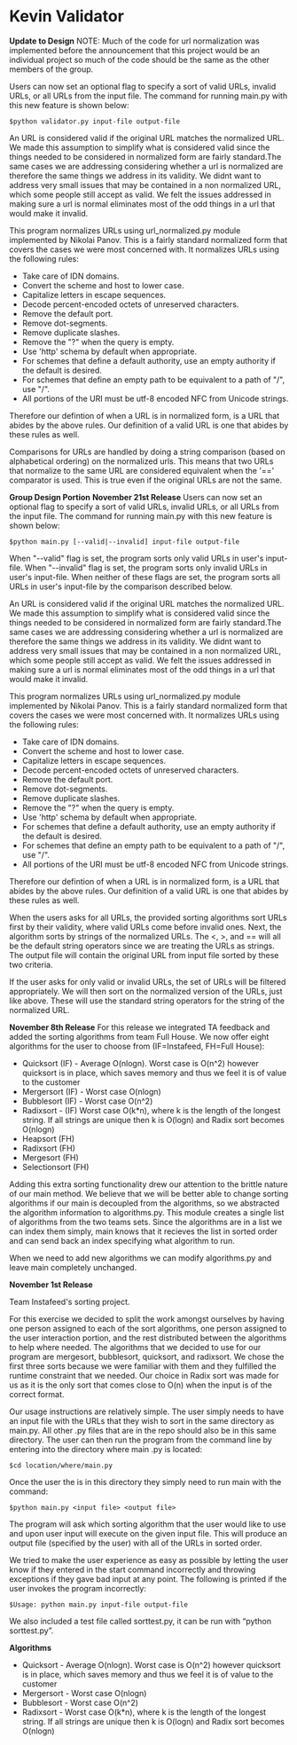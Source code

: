 Kevin Validator
====
<strong>Update to Design</strong>
NOTE: Much of the code for url normalization was implemented before the announcement that this project would be an individual project so much of the code should be the same as the other members of the group.

Users can now set an optional flag to specify a sort of valid URLs, invalid URLs, or all URLs from the input file.
The command for running main.py with this new feature is shown below:

    $python validator.py input-file output-file

An URL is considered valid if the original URL matches the normalized URL. We made this assumption to simplify what is
considered valid since the things needed to be considered in normalized form are fairly standard.The same cases we are addressing
considering whether a url is normalized are therefore the same things we address in its validity. We didnt want to address
very small issues that may be contained in a non normalized URL, which some people still accept as valid. We felt the issues
addressed in making sure a url is normal eliminates most of the odd things in a url that would make it invalid. 

This program normalizes URLs using url\_normalized.py module implemented by Nikolai Panov. This is a fairly standard
normalized form that covers the cases we were most concerned with. It normalizes URLs using the following rules:

<ul>
  <li>Take care of IDN domains.
  <li>Convert the scheme and host to lower case.</li>
  <li>Capitalize letters in escape sequences.</li>
  <li>Decode percent-encoded octets of unreserved characters.</li>
  <li>Remove the default port.</li>
  <li>Remove dot-segments.</li>
  <li>Remove duplicate slashes.</li>
  <li>Remove the "?" when the query is empty.</li>
  <li>Use 'http' schema by default when appropriate.</li>
  <li>For schemes that define a default authority, use an empty authority if the default is desired.</li>
  <li>For schemes that define an empty path to be equivalent to a path of "/", use "/".</li>
  <li>All portions of the URI must be utf-8 encoded NFC from Unicode strings.</li>
</ul>

Therefore our defintion of when a URL is in  normalized form, is a URL that abides by the above rules. 
Our definition of a valid URL is one that abides by these rules as well.

Comparisons for URLs are handled by doing a string comparison (based on alphabetical ordering) on the normalized urls. This means that two URLs that normalize to the same URL are considered equivalent when the '==' comparator is used. This is true even if the original URLs are not the same.

<strong>Group Design Portion</strong>
<strong>November 21st Release</strong>
Users can now set an optional flag to specify a sort of valid URLs, invalid URLs, or all URLs from the input file.
The command for running main.py with this new feature is shown below:

    $python main.py [--valid|--invalid] input-file output-file

When "--valid" flag is set, the program sorts only valid URLs in user's input-file. When "--invalid" flag is set, the
program sorts only invalid URLs in user's input-file. When neither of these flags are set, the program sorts all URLs
in user's input-file by the comparison described below.

An URL is considered valid if the original URL matches the normalized URL. We made this assumption to simplify what is
considered valid since the things needed to be considered in normalized form are fairly standard.The same cases we are addressing
considering whether a url is normalized are therefore the same things we address in its validity. We didnt want to address
very small issues that may be contained in a non normalized URL, which some people still accept as valid. We felt the issues
addressed in making sure a url is normal eliminates most of the odd things in a url that would make it invalid. 

This program normalizes URLs using url_normalized.py module implemented by Nikolai Panov. This is a fairly standard
normalized form that covers the cases we were most concerned with. It normalizes URLs using the following rules:

<ul>
  <li>Take care of IDN domains.
  <li>Convert the scheme and host to lower case.</li>
  <li>Capitalize letters in escape sequences.</li>
  <li>Decode percent-encoded octets of unreserved characters.</li>
  <li>Remove the default port.</li>
  <li>Remove dot-segments.</li>
  <li>Remove duplicate slashes.</li>
  <li>Remove the "?" when the query is empty.</li>
  <li>Use 'http' schema by default when appropriate.</li>
  <li>For schemes that define a default authority, use an empty authority if the default is desired.</li>
  <li>For schemes that define an empty path to be equivalent to a path of "/", use "/".</li>
  <li>All portions of the URI must be utf-8 encoded NFC from Unicode strings.</li>
</ul>

Therefore our defintion of when a URL is in  normalized form, is a URL that abides by the above rules. 
Our definition of a valid URL is one that abides by these rules as well.

When the users asks for all URLs, the provided sorting algorithms sort URLs first by their validity, 
where valid URLs come before invalid ones. Next, the algorithm sorts by strings of the normalized URLs. 
The <, >, and == will all be the default string operators since we are treating the URLs as strings. 
The output file will contain the original URL from input file sorted by these two criteria.

If the user asks for only valid or invalid URLs, the set of URLs will be filtered appropriately.
We will then sort on the normalized version of the URLs, just like above. These will use the standard
string operators for the string of the normalized URL.

<strong>November 8th Release</strong>
For this release we integrated TA feedback and added the sorting algorithms from team Full House. 
We now offer eight algorithms for the user to choose from (IF=Instafeed, FH=Full House):

<ul>
<li>Quicksort (IF) - Average O(nlogn). Worst case is O(n^2) however quicksort is in place, 
which saves memory and thus we feel it is of value to the customer</li>
<li>Mergersort (IF) - Worst case O(nlogn)</li>
<li>Bubblesort (IF) - Worst case O(n^2)</li>
<li>Radixsort - (IF) Worst case O(k*n), where k is the length of the longest string. If all strings are unique
then k is O(logn) and Radix sort becomes O(nlogn)</li>
<li>Heapsort (FH)</li>
<li>Radixsort (FH)</li>
<li>Mergesort (FH)</li>
<li>Selectionsort (FH)</li>
</ul>

Adding this extra sorting functionality drew our attention to the brittle nature of our main method. We believe
that we will be better able to change sorting algorithms if our main is decoupled from the algorithms, so we
abstracted the algorithm information to algorithms.py. This module creates a single list of algorithms from the two 
teams sets. Since the algorithms are in a list we can index them simply, main knows that it recieves the list in sorted
order and can send back an index specifying what algorithm to run.

When we need to add new algorithms we can modify algorithms.py and leave main completely unchanged.


<strong>November 1st Release</strong>

Team Instafeed's sorting project.

For this exercise we decided to split the work amongst ourselves by having one person assigned to each of the sort algorithms, one person assigned to the user interaction portion, and the rest distributed between the algorithms to help where needed. The algorithms that we decided to use for our program are mergesort, bubblesort, quicksort, and radixsort. We chose the first three sorts because we were familiar with them and they fulfilled the runtime constraint that we needed. Our choice in Radix sort was made for us as it is the only sort that comes close to O(n) when the input is of the correct format. 

Our usage instructions are relatively simple. The user simply needs to have an input file with the URLs that they wish to sort in the same directory as main.py. All other .py files that are in the repo should also be in this same directory. The user can then run the program from the command line by entering into the directory where main .py is located:

	$cd location/where/main.py

Once the user the is in this directory they simply need to run main with the command:

	$python main.py <input file> <output file>

The program will ask which sorting algorithm that the user would like to use and upon user input will execute on the given input file. This will produce an output file (specified by the user) with all of the URLs in sorted order. 

We tried to make the user experience as easy as possible by letting the user know if they entered in the start command incorrectly and throwing exceptions if they gave bad input at any point. The following is printed if the user invokes the program incorrectly:

	$Usage: python main.py input-file output-file

We also included a test file called sorttest.py, it can be run with “python sorttest.py”.

<strong>Algorithms</strong>

<ul>
<li>Quicksort - Average O(nlogn). Worst case is O(n^2) however quicksort is in place, 
which saves memory and thus we feel it is of value to the customer</li>
<li>Mergersort - Worst case O(nlogn)</li>
<li>Bubblesort - Worst case O(n^2)</li>
<li>Radixsort - Worst case O(k*n), where k is the length of the longest string. If all strings are unique
then k is O(logn) and Radix sort becomes O(nlogn)</li>
</ul>



